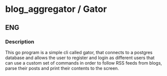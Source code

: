# blog_aggregator / Gator

## ENG

### Description 
This go program is a simple cli called gator, that connects to a postgres database 
and allows the user to register and login as different users that can use a custom
set of commands in order to follow RSS feeds from blogs, parse their posts and 
print their contents to the screen.

